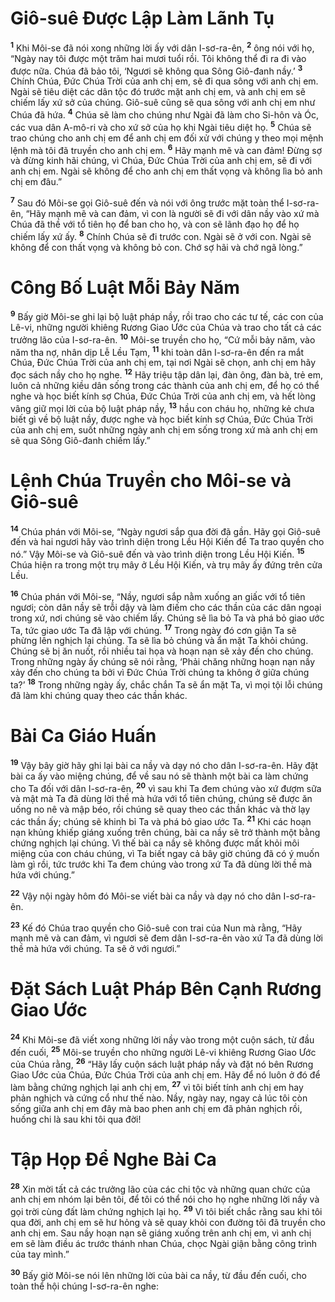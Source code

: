 # Giô-suê Ðược Lập Làm Lãnh Tụ
<sup><b>1</b></sup> Khi Môi-se đã nói xong những lời ấy với dân I-sơ-ra-ên, <sup><b>2</b></sup> ông nói với họ, “Ngày nay tôi được một trăm hai mươi tuổi rồi. Tôi không thể đi ra đi vào được nữa. Chúa đã bảo tôi, ‘Ngươi sẽ không qua Sông Giô-đanh nầy.’ <sup><b>3</b></sup> Chính Chúa, Ðức Chúa Trời của anh chị em, sẽ đi qua sông với anh chị em. Ngài sẽ tiêu diệt các dân tộc đó trước mặt anh chị em, và anh chị em sẽ chiếm lấy xứ sở của chúng. Giô-suê cũng sẽ qua sông với anh chị em như Chúa đã hứa. <sup><b>4</b></sup> Chúa sẽ làm cho chúng như Ngài đã làm cho Si-hôn và Óc, các vua dân A-mô-ri và cho xứ sở của họ khi Ngài tiêu diệt họ. <sup><b>5</b></sup> Chúa sẽ trao chúng cho anh chị em để anh chị em đối xử với chúng y theo mọi mệnh lệnh mà tôi đã truyền cho anh chị em. <sup><b>6</b></sup> Hãy mạnh mẽ và can đảm! Ðừng sợ và đừng kinh hãi chúng, vì Chúa, Ðức Chúa Trời của anh chị em, sẽ đi với anh chị em. Ngài sẽ không để cho anh chị em thất vọng và không lìa bỏ anh chị em đâu.”

<sup><b>7</b></sup> Sau đó Môi-se gọi Giô-suê đến và nói với ông trước mặt toàn thể I-sơ-ra-ên, “Hãy mạnh mẽ và can đảm, vì con là người sẽ đi với dân nầy vào xứ mà Chúa đã thề với tổ tiên họ để ban cho họ, và con sẽ lãnh đạo họ để họ chiếm lấy xứ ấy. <sup><b>8</b></sup> Chính Chúa sẽ đi trước con. Ngài sẽ ở với con. Ngài sẽ không để con thất vọng và không bỏ con. Chớ sợ hãi và chớ ngã lòng.”

# Công Bố Luật Mỗi Bảy Năm
<sup><b>9</b></sup> Bấy giờ Môi-se ghi lại bộ luật pháp nầy, rồi trao cho các tư tế, các con của Lê-vi, những người khiêng Rương Giao Ước của Chúa và trao cho tất cả các trưởng lão của I-sơ-ra-ên. <sup><b>10</b></sup> Môi-se truyền cho họ, “Cứ mỗi bảy năm, vào năm tha nợ, nhân dịp Lễ Lều Tạm, <sup><b>11</b></sup> khi toàn dân I-sơ-ra-ên đến ra mắt Chúa, Ðức Chúa Trời của anh chị em, tại nơi Ngài sẽ chọn, anh chị em hãy đọc sách nầy cho họ nghe. <sup><b>12</b></sup> Hãy triệu tập dân lại, đàn ông, đàn bà, trẻ em, luôn cả những kiều dân sống trong các thành của anh chị em, để họ có thể nghe và học biết kính sợ Chúa, Ðức Chúa Trời của anh chị em, và hết lòng vâng giữ mọi lời của bộ luật pháp nầy, <sup><b>13</b></sup> hầu con cháu họ, những kẻ chưa biết gì về bộ luật nầy, được nghe và học biết kính sợ Chúa, Ðức Chúa Trời của anh chị em, suốt những ngày anh chị em sống trong xứ mà anh chị em sẽ qua Sông Giô-đanh chiếm lấy.”

# Lệnh Chúa Truyền cho Môi-se và Giô-suê
<sup><b>14</b></sup> Chúa phán với Môi-se, “Ngày ngươi sắp qua đời đã gần. Hãy gọi Giô-suê đến và hai ngươi hãy vào trình diện trong Lều Hội Kiến để Ta trao quyền cho nó.” Vậy Môi-se và Giô-suê đến và vào trình diện trong Lều Hội Kiến. <sup><b>15</b></sup> Chúa hiện ra trong một trụ mây ở Lều Hội Kiến, và trụ mây ấy đứng trên cửa Lều.

<sup><b>16</b></sup> Chúa phán với Môi-se, “Nầy, ngươi sắp nằm xuống an giấc với tổ tiên ngươi; còn dân nầy sẽ trỗi dậy và làm điếm cho các thần của các dân ngoại trong xứ, nơi chúng sẽ vào chiếm lấy. Chúng sẽ lìa bỏ Ta và phá bỏ giao ước Ta, tức giao ước Ta đã lập với chúng. <sup><b>17</b></sup> Trong ngày đó cơn giận Ta sẽ phừng lên nghịch lại chúng. Ta sẽ lìa bỏ chúng và ẩn mặt Ta khỏi chúng. Chúng sẽ bị ăn nuốt, rồi nhiều tai họa và hoạn nạn sẽ xảy đến cho chúng. Trong những ngày ấy chúng sẽ nói rằng, ‘Phải chăng những hoạn nạn nầy xảy đến cho chúng ta bởi vì Ðức Chúa Trời chúng ta không ở giữa chúng ta?’ <sup><b>18</b></sup> Trong những ngày ấy, chắc chắn Ta sẽ ẩn mặt Ta, vì mọi tội lỗi chúng đã làm khi chúng quay theo các thần khác.

# Bài Ca Giáo Huấn
<sup><b>19</b></sup> Vậy bây giờ hãy ghi lại bài ca nầy và dạy nó cho dân I-sơ-ra-ên. Hãy đặt bài ca ấy vào miệng chúng, để về sau nó sẽ thành một bài ca làm chứng cho Ta đối với dân I-sơ-ra-ên, <sup><b>20</b></sup> vì sau khi Ta đem chúng vào xứ đượm sữa và mật mà Ta đã dùng lời thề mà hứa với tổ tiên chúng, chúng sẽ được ăn uống no nê và mập béo, rồi chúng sẽ quay theo các thần khác và thờ lạy các thần ấy; chúng sẽ khinh bỉ Ta và phá bỏ giao ước Ta. <sup><b>21</b></sup> Khi các hoạn nạn khủng khiếp giáng xuống trên chúng, bài ca nầy sẽ trở thành một bằng chứng nghịch lại chúng. Vì thế bài ca nầy sẽ không được mất khỏi môi miệng của con cháu chúng, vì Ta biết ngay cả bây giờ chúng đã có ý muốn làm gì rồi, tức trước khi Ta đem chúng vào trong xứ Ta đã dùng lời thề mà hứa với chúng.”

<sup><b>22</b></sup> Vậy nội ngày hôm đó Môi-se viết bài ca nầy và dạy nó cho dân I-sơ-ra-ên.

<sup><b>23</b></sup> Kế đó Chúa trao quyền cho Giô-suê con trai của Nun mà rằng, “Hãy mạnh mẽ và can đảm, vì ngươi sẽ đem dân I-sơ-ra-ên vào xứ Ta đã dùng lời thề mà hứa với chúng. Ta sẽ ở với ngươi.”

# Ðặt Sách Luật Pháp Bên Cạnh Rương Giao Ước
<sup><b>24</b></sup> Khi Môi-se đã viết xong những lời nầy vào trong một cuộn sách, từ đầu đến cuối, <sup><b>25</b></sup> Môi-se truyền cho những người Lê-vi khiêng Rương Giao Ước của Chúa rằng, <sup><b>26</b></sup> “Hãy lấy cuộn sách luật pháp nầy và đặt nó bên Rương Giao Ước của Chúa, Ðức Chúa Trời của anh chị em. Hãy để nó luôn ở đó để làm bằng chứng nghịch lại anh chị em, <sup><b>27</b></sup> vì tôi biết tính anh chị em hay phản nghịch và cứng cổ như thế nào. Nầy, ngày nay, ngay cả lúc tôi còn sống giữa anh chị em đây mà bao phen anh chị em đã phản nghịch rồi, huống chi là sau khi tôi qua đời!

# Tập Họp Ðể Nghe Bài Ca
<sup><b>28</b></sup> Xin mời tất cả các trưởng lão của các chi tộc và những quan chức của anh chị em nhóm lại bên tôi, để tôi có thể nói cho họ nghe những lời nầy và gọi trời cùng đất làm chứng nghịch lại họ. <sup><b>29</b></sup> Vì tôi biết chắc rằng sau khi tôi qua đời, anh chị em sẽ hư hỏng và sẽ quay khỏi con đường tôi đã truyền cho anh chị em. Sau nầy hoạn nạn sẽ giáng xuống trên anh chị em, vì anh chị em sẽ làm điều ác trước thánh nhan Chúa, chọc Ngài giận bằng công trình của tay mình.”

<sup><b>30</b></sup> Bấy giờ Môi-se nói lên những lời của bài ca nầy, từ đầu đến cuối, cho toàn thể hội chúng I-sơ-ra-ên nghe:

